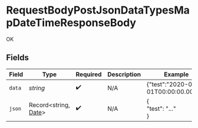 # RequestBodyPostJsonDataTypesMapDateTimeResponseBody

OK


## Fields

| Field                                                                                                         | Type                                                                                                          | Required                                                                                                      | Description                                                                                                   | Example                                                                                                       |
| ------------------------------------------------------------------------------------------------------------- | ------------------------------------------------------------------------------------------------------------- | ------------------------------------------------------------------------------------------------------------- | ------------------------------------------------------------------------------------------------------------- | ------------------------------------------------------------------------------------------------------------- |
| `data`                                                                                                        | *string*                                                                                                      | :heavy_check_mark:                                                                                            | N/A                                                                                                           | {"test":"2020-01-01T00:00:00.001Z"}                                                                           |
| `json`                                                                                                        | Record<string, [Date](https://developer.mozilla.org/en-US/docs/Web/JavaScript/Reference/Global_Objects/Date)> | :heavy_check_mark:                                                                                            | N/A                                                                                                           | {<br/>"test": "..."<br/>}                                                                                     |